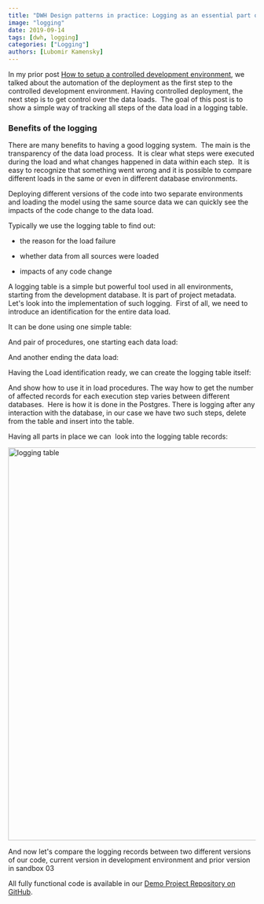 ```yaml
---
title: "DWH Design patterns in practice: Logging as an essential part of the controlled development environment"
image: "logging"
date: 2019-09-14
tags: [dwh, logging]
categories: ["Logging"]
authors: [Lubomir Kamensky]
---
```


In my prior post [How to setup a controlled development environment](https://posts.dwhacademy.com/development-environment/), we talked about the automation of the deployment as the first step to the controlled development environment. Having controlled deployment, the next step is to get control over the data loads.  The goal of this post is to show a simple way of tracking all steps of the data load in a logging table. 

### Benefits of the logging
There are many benefits to having a good logging system.  The main is the transparency of the data load process.  It is clear what steps were executed during the load and what changes happened in data within each step.  It is easy to recognize that something went wrong and it is possible to compare different loads in the same or even in different database environments.

Deploying different versions of the code into two separate environments and loading the model using the same source data we can quickly see the impacts of the code change to the data load.

Typically we use the logging table to find out:

- the reason for the load failure

- whether data from all sources were loaded

- impacts of any code change

A logging table is a simple but powerful tool used in all environments, starting from the development database. It is part of project metadata. 
Let's look into the implementation of such logging.  First of all, we need to introduce an identification for the entire data load. 

It can be done using one simple table: 

<script src="https://gist.github.com/lubomirkamensky/8cac3fefb719a9774085461251238b94.js"></script>
	
And pair of procedures, one  starting each data load:

<script src="https://gist.github.com/lubomirkamensky/34d27d8c0a0343e456941cf07a6e73d4.js"></script>

And another ending the data load:

<script src="https://gist.github.com/lubomirkamensky/6bc9f2fd9701312230203abc803c8356.js"></script>

Having the Load identification ready, we can create the logging table itself:

<script src="https://gist.github.com/lubomirkamensky/bb896ee73d9822bfbfd5b4092b92b39e.js"></script>

And show how to use it in load procedures. The way how to get the number of affected records for each execution step varies between different databases.  Here is how it is done in the Postgres. There is logging after any interaction with the database, in our case we have two such steps, delete from the table and insert into the table.

<script src="https://gist.github.com/lubomirkamensky/6ef08de32dd0439e51f695f1fb23d92d.js"></script>

Having all parts in place we can  look into the logging table records:

<img src="/log01.png" width="800px" alt="logging table"/>

And now let's compare the logging records between two different versions of our code, current version in development environment and prior version in sandbox 03

<script src="https://gist.github.com/lubomirkamensky/3107264d43bb4d1cfbaf10d5c57c7942.js"></script>

All fully functional code is available in our [Demo Project Repository on GitHub](https://github.com/dwhacademy/demoproject/tree/issue-6-implement_logging).


